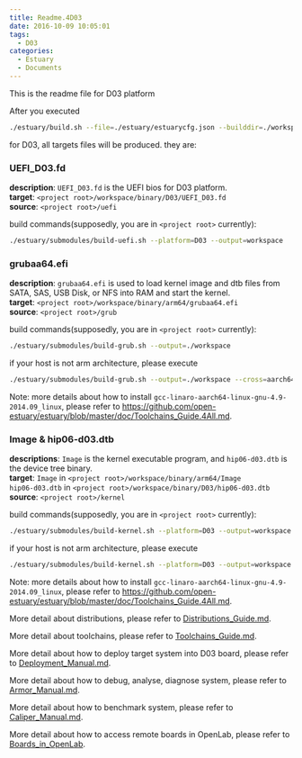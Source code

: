 ```yaml
---
title: Readme.4D03
date: 2016-10-09 10:05:01
tags:
  - D03
categories:
  - Estuary
  - Documents
---
```


This is the readme file for D03 platform
<!--more-->

After you executed
```bash
./estuary/build.sh --file=./estuary/estuarycfg.json --builddir=./workspace
```
for D03, all targets files will be produced. they are:

### UEFI_D03.fd

**description**: `UEFI_D03.fd` is the UEFI bios for D03 platform.  
**target**: `<project root>/workspace/binary/D03/UEFI_D03.fd`  
**source**: `<project root>/uefi`

build commands(supposedly, you are in `<project root>` currently):
```bash
./estuary/submodules/build-uefi.sh --platform=D03 --output=workspace
```

### grubaa64.efi

**description**: `grubaa64.efi` is used to load kernel image and dtb files from SATA, SAS, USB Disk, or NFS into RAM and start the kernel.  
**target**: `<project root>/workspace/binary/arm64/grubaa64.efi`  
**source**: `<project root>/grub`

build commands(supposedly, you are in `<project root>` currently):
```bash
./estuary/submodules/build-grub.sh --output=./workspace
```
if your host is not arm architecture, please execute
```bash
./estuary/submodules/build-grub.sh --output=./workspace --cross=aarch64-linux-gnu-
```
Note: more details about how to install `gcc-linaro-aarch64-linux-gnu-4.9-2014.09_linux`, please refer to <https://github.com/open-estuary/estuary/blob/master/doc/Toolchains_Guide.4All.md>.

### Image & hip06-d03.dtb

**descriptions**: `Image` is the kernel executable program, and `hip06-d03.dtb` is the device tree binary.  
**target**:
`Image` in `<project root>/workspace/binary/arm64/Image`  
`hip06-d03.dtb` in `<project root>/workspace/binary/D03/hip06-d03.dtb`  
**source**: `<project root>/kernel`

build commands(supposedly, you are in `<project root>` currently):
```bash
./estuary/submodules/build-kernel.sh --platform=D03 --output=workspace
```
if your host is not arm architecture, please execute
```bash
./estuary/submodules/build-kernel.sh --platform=D03 --output=workspace --cross=aarch64-linux-gnu-
```
Note: more details about how to install `gcc-linaro-aarch64-linux-gnu-4.9-2014.09_linux`, please refer to <https://github.com/open-estuary/estuary/blob/master/doc/Toolchains_Guide.4All.md>.

More detail about distributions, please refer to [Distributions_Guide.md](https://github.com/open-estuary/estuary/blob/master/doc/Distributions_Guide.4All.md).

More detail about toolchains, please refer to [Toolchains_Guide.md](https://github.com/open-estuary/estuary/blob/master/doc/Toolchains_Guide.4All.md).

More detail about how to deploy target system into D03 board, please refer to [Deployment_Manual.md](https://github.com/open-estuary/estuary/blob/master/doc/Deploy_Manual.4D03.md).

More detail about how to debug, analyse, diagnose system, please refer to [Armor_Manual.md](https://github.com/open-estuary/estuary/blob/master/doc/Armor_Manual.4All.md).

More detail about how to benchmark system, please refer to [Caliper_Manual.md](https://github.com/open-estuary/estuary/blob/master/doc/Caliper_Manual.4All.md).

More detail about how to access remote boards in OpenLab, please refer to [Boards_in_OpenLab](http://open-estuary.org/accessing-boards-in-open-lab/).
